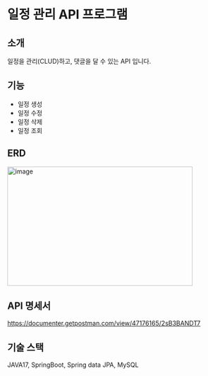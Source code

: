 # 일정 관리 API 프로그램

## 소개
일정을 관리(CLUD)하고, 댓글을 달 수 있는 API 입니다.

## 기능
- 일정 생성
- 일정 수정
- 일정 삭제
- 일정 조회

## ERD
<img width="420" height="269" alt="image" src="https://github.com/user-attachments/assets/a3b1c036-2383-4db4-b1bd-ad7f705748f2" />


## API 명세서
https://documenter.getpostman.com/view/47176165/2sB3BANDT7

## 기술 스택
JAVA17, SpringBoot, Spring data JPA, MySQL



